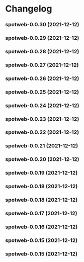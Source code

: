 # Changelog<br>


<a name="spotweb-0.0.30"></a>
### spotweb-0.0.30 (2021-12-12)



<a name="spotweb-0.0.29"></a>
### spotweb-0.0.29 (2021-12-12)



<a name="spotweb-0.0.28"></a>
### spotweb-0.0.28 (2021-12-12)



<a name="spotweb-0.0.27"></a>
### spotweb-0.0.27 (2021-12-12)



<a name="spotweb-0.0.26"></a>
### spotweb-0.0.26 (2021-12-12)



<a name="spotweb-0.0.25"></a>
### spotweb-0.0.25 (2021-12-12)



<a name="spotweb-0.0.24"></a>
### spotweb-0.0.24 (2021-12-12)



<a name="spotweb-0.0.23"></a>
### spotweb-0.0.23 (2021-12-12)



<a name="spotweb-0.0.22"></a>
### spotweb-0.0.22 (2021-12-12)



<a name="spotweb-0.0.21"></a>
### spotweb-0.0.21 (2021-12-12)



<a name="spotweb-0.0.20"></a>
### spotweb-0.0.20 (2021-12-12)



<a name="spotweb-0.0.19"></a>
### spotweb-0.0.19 (2021-12-12)



<a name="spotweb-0.0.18"></a>
### spotweb-0.0.18 (2021-12-12)



<a name="spotweb-0.0.18"></a>
### spotweb-0.0.18 (2021-12-12)



<a name="spotweb-0.0.17"></a>
### spotweb-0.0.17 (2021-12-12)



<a name="spotweb-0.0.16"></a>
### spotweb-0.0.16 (2021-12-12)



<a name="spotweb-0.0.15"></a>
### spotweb-0.0.15 (2021-12-12)



<a name="spotweb-0.0.15"></a>
### spotweb-0.0.15 (2021-12-12)

